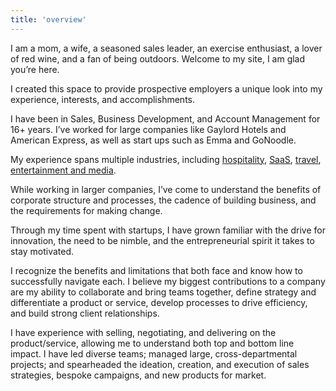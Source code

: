 ```yaml
---
title: 'overview'
---
```


I am a mom, a wife, a seasoned sales leader, an exercise enthusiast, a lover of red wine, and a fan of being outdoors. Welcome to my site, I am glad you’re here.

I created this space to provide prospective employers a unique look into my experience, interests, and accomplishments.

I have been in Sales, Business Development, and Account Management for 16+ years. I’ve worked for large companies like Gaylord Hotels and American Express, as well as start ups such as Emma and GoNoodle.

My experience spans multiple industries, including [hospitality](#gaylord), [SaaS](#emma), [travel](#amex), [entertainment and media](#goNoodle).

While working in larger companies, I’ve come to understand the benefits of corporate structure and processes, the cadence of building business, and the requirements for making change.

Through my time spent with startups, I have grown familiar with the drive for innovation, the need to be nimble, and the entrepreneurial spirit it takes to stay motivated.

I recognize the benefits and limitations that both face and know how to successfully navigate each. I believe my biggest contributions to a company are my ability to collaborate and bring teams together, define strategy and differentiate a product or service, develop processes to drive efficiency, and build strong client relationships.

I have experience with selling, negotiating, and delivering on the product/service, allowing me to understand both top and bottom line impact. I have <modal-link to="diverseTeams">led diverse teams</modal-link>; managed large, <modal-link to="cdProjects">cross-departmental projects</modal-link>; and spearheaded the ideation, creation, and execution of <modal-link to="salesStrategies">sales strategies</modal-link>, bespoke campaigns, and new products for market.
